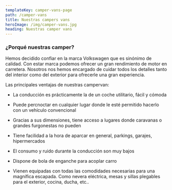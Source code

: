 ```yaml
---
templateKey: camper-vans-page
path: /camper-vans
title: Nuestras campers vans
heroImage: /img/camper-vans.jpg
heading: Nuestras camper vans
---
```


### ¿Porqué nuestras camper?

Hemos decidido confiar en la marca Volkswagen que es sinónimo de calidad. Con estar marca podemos ofrecer un gran rendimiento de motor en carretera. Nosotros nos hemos encargado de cuidar todos los detalles tanto del interior como del exterior para ofrecerle una gran experiencia.

Las principales ventajas de nuestras campervan:

- La conducción es prácticamente la de un coche utilitario, fácil y cómoda

* Puede percnoctar en cualquier lugar donde le esté permitido hacerlo con un vehículo convencional

* Gracias a sus dimensiones, tiene acceso a lugares donde caravanas o grandes furgonestas no pueden

* Tiene facilidad a la hora de aparcar en general, parkings, garajes, hipermercados

* El consumo y ruido durante la conducción son muy bajos

* Dispone de bola de enganche para acoplar carro

* Vienen equipadas con todas las comodidades necesarias para una magnífica escapada. Como nevera eléctrica, mesas y sillas plegables para el exterior, cocina, ducha, etc..
